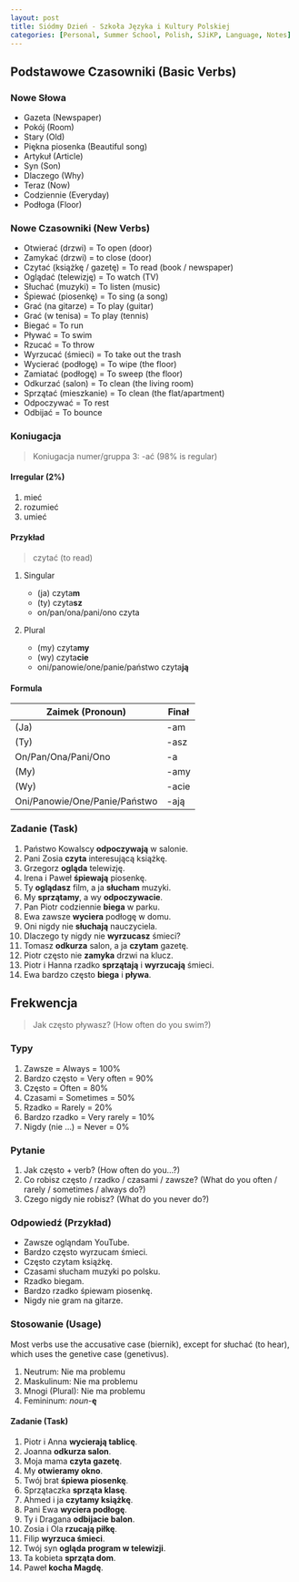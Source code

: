```yaml
---
layout: post
title: Siódmy Dzień - Szkoła Języka i Kultury Polskiej
categories: [Personal, Summer School, Polish, SJiKP, Language, Notes]
---
```


## Podstawowe Czasowniki (Basic Verbs)

### Nowe Słowa

- Gazeta (Newspaper)
- Pokój (Room)
- Stary (Old)
- Piękna piosenka (Beautiful song)
- Artykuł (Article)
- Syn (Son)
- Dlaczego (Why)
- Teraz (Now)
- Codziennie (Everyday)
- Podłoga (Floor)

### Nowe Czasowniki (New Verbs)

- Otwierać (drzwi) = To open (door)
- Zamykać (drzwi) = to close (door)
- Czytać (książkę / gazetę) = To read (book / newspaper)
- Oglądać (telewizję) = To watch (TV)
- Słuchać (muzyki) = To listen (music)
- Śpiewać (piosenkę) = To sing (a song)
- Grać (na gitarze) = To play (guitar)
- Grać (w tenisa) = To play (tennis)
- Biegać = To run
- Pływać = To swim
- Rzucać = To throw
- Wyrzucać (śmieci) = To take out the trash
- Wycierać (podłogę) = To wipe (the floor)
- Zamiatać (podłogę) = To sweep (the floor)
- Odkurzać (salon) = To clean (the living room)
- Sprzątać (mieszkanie) = To clean (the flat/apartment)
- Odpoczywać = To rest
- Odbijać = To bounce

### Koniugacja

> Koniugacja numer/gruppa 3: -ać (98% is regular)

#### Irregular (2%)

1. mieć
2. rozumieć
3. umieć

#### Przykład

> czytać (to read)

1. Singular

    - (ja) czyta**m**
    - (ty) czyta**sz**
    - on/pan/ona/pani/ono czyta

2. Plural

    - (my) czyta**my**
    - (wy) czyta**cie**
    - oni/panowie/one/panie/państwo czyta**ją**

#### Formula

| **Zaimek (Pronoun)**          | **Finał** |
|-------------------------------|-----------|
| (Ja)                          | -am       |
| (Ty)                          | -asz      |
| On/Pan/Ona/Pani/Ono           | -a        |
| (My)                          | -amy      |
| (Wy)                          | -acie     |
| Oni/Panowie/One/Panie/Państwo | -ają      |

### Zadanie (Task)

1. Państwo Kowalscy **odpoczywają** w salonie.
2. Pani Zosia **czyta** interesującą książkę.
3. Grzegorz **ogląda** telewizję.
4. Irena i Paweł **śpiewają** piosenkę.
5. Ty **oglądasz** film, a ja **słucham** muzyki.
6. My **sprzątamy**, a wy **odpoczywacie**.
7. Pan Piotr codziennie **biega** w parku.
8. Ewa zawsze **wyciera** podłogę w domu.
9. Oni nigdy nie **słuchają** nauczyciela.
10. Dlaczego ty nigdy nie **wyrzucasz** śmieci?
11. Tomasz **odkurza** salon, a ja **czytam** gazetę.
12. Piotr często nie **zamyka** drzwi na klucz.
13. Piotr i Hanna rzadko **sprzątają** i **wyrzucają** śmieci.
14. Ewa bardzo często **biega** i **pływa**.

## Frekwencja

> Jak często pływasz? (How often do you swim?)

### Typy

1. Zawsze = Always = 100%
2. Bardzo często = Very often = 90%
3. Często = Often = 80%
4. Czasami = Sometimes = 50%
5. Rzadko = Rarely = 20%
6. Bardzo rzadko = Very rarely = 10%
7. Nigdy (nie ...) = Never = 0%

### Pytanie

1. Jak często + verb? (How often do you...?)
2. Co robisz często / rzadko / czasami / zawsze? (What do you often / rarely / sometimes / always do?)
3. Czego nigdy nie robisz? (What do you never do?)

### Odpowiedź (Przykład)

- Zawsze ogląndam YouTube.
- Bardzo często wyrzucam śmieci.
- Często czytam książkę.
- Czasami słucham muzyki po polsku.
- Rzadko biegam.
- Bardzo rzadko śpiewam piosenkę.
- Nigdy nie gram na gitarze.

### Stosowanie (Usage)

Most verbs use the accusative case (biernik), except for słuchać (to hear), which uses the genetive case (genetivus).

1. Neutrum: Nie ma problemu
2. Maskulinum: Nie ma problemu
3. Mnogi (Plural): Nie ma problemu
4. Femininum: *noun*-**ę**

#### Zadanie (Task)

1. Piotr i Anna **wycierają tablicę**.
2. Joanna **odkurza salon**.
3. Moja mama **czyta gazetę**.
4. My **otwieramy okno**.
5. Twój brat **śpiewa piosenkę**.
6. Sprzątaczka **sprząta klasę**.
7. Ahmed i ja **czytamy książkę**.
8. Pani Ewa **wyciera podłogę**.
9. Ty i Dragana **odbijacie balon**.
10. Zosia i Ola **rzucają piłkę**.
11. Filip **wyrzuca śmieci**.
12. Twój syn **ogląda program w telewizji**.
13. Ta kobieta **sprząta dom**.
14. Paweł **kocha Magdę**.
